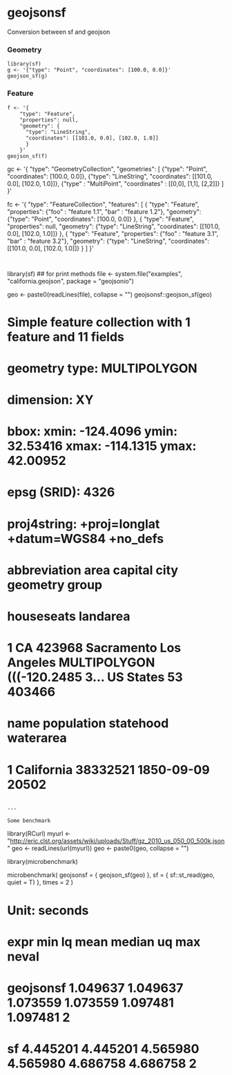 # geojsonsf
Conversion between sf and geojson


### Geometry
```{r}
library(sf)
g <- '{"type": "Point", "coordinates": [100.0, 0.0]}'
geojson_sf(g)
```

### Feature
```{r}
f <- '{
	"type": "Feature",
	"properties": null,
	"geometry": {
	  "type": "LineString", 
	  "coordinates": [[101.0, 0.0], [102.0, 1.0]]
	  }
	}'
geojson_sf(f)
```



gc <- '{
    "type": "GeometryCollection",
    "geometries": [
        {"type": "Point", "coordinates": [100.0, 0.0]},
        {"type": "LineString", "coordinates": [[101.0, 0.0], [102.0, 1.0]]},
        {"type" : "MultiPoint", "coordinates" : [[0,0], [1,1], [2,2]]}
    ]
}'

fc <- '{
  "type": "FeatureCollection",
  "features": [
  {
    "type": "Feature",
    "properties": {"foo" : "feature 1.1", "bar" : "feature 1.2"},
    "geometry": {"type": "Point", "coordinates": [100.0, 0.0]}
  },
  {
    "type": "Feature",
    "properties": null,
    "geometry": {"type": "LineString", "coordinates": [[101.0, 0.0], [102.0, 1.0]]}
  },
  {
    "type": "Feature",
	    "properties": {"foo" : "feature 3.1", "bar" : "feature 3.2"},
	    "geometry": {"type": "LineString", "coordinates": [[101.0, 0.0], [102.0, 1.0]]}
	}
 ]
}'
```


```
library(sf) ## for print methods
file <- system.file("examples", "california.geojson", package = "geojsonio")

geo <- paste0(readLines(file), collapse = "")
geojsonsf::geojson_sf(geo)

# Simple feature collection with 1 feature and 11 fields
# geometry type:  MULTIPOLYGON
# dimension:      XY
# bbox:           xmin: -124.4096 ymin: 32.53416 xmax: -114.1315 ymax: 42.00952
# epsg (SRID):    4326
# proj4string:    +proj=longlat +datum=WGS84 +no_defs
#  abbreviation   area    capital        city                       geometry     group # 
# houseseats landarea
# 1           CA 423968 Sacramento Los Angeles MULTIPOLYGON (((-120.2485 3... US States         53   403466
#         name population  statehood waterarea
# 1 California   38332521 1850-09-09     20502

```

---

Some benchmark

```
library(RCurl)
myurl <- "http://eric.clst.org/assets/wiki/uploads/Stuff/gz_2010_us_050_00_500k.json"
geo <- readLines(url(myurl))
geo <- paste0(geo, collapse = "")

library(microbenchmark)

microbenchmark(
	geojsonsf = {
		geojson_sf(geo)
	},
	sf = {
		sf::st_read(geo, quiet = T)
	},
	times = 2
)
# Unit: seconds
#       expr      min       lq     mean   median       uq      max neval
#  geojsonsf 1.049637 1.049637 1.073559 1.073559 1.097481 1.097481     2
#         sf 4.445201 4.445201 4.565980 4.565980 4.686758 4.686758     2
```
